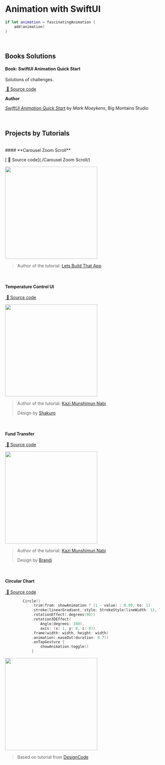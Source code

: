 # Animation with SwiftUI

>
```swift 
if let animation = fascinatingAnimation {
    add(animation)
}
```
>


<br>

## Books Solutions 


#### **Book: SwiftUI Animation Quick Start** 

Solutions of challenges.

[ 🔨 Source code](./BookSolutions_QuickStart/)


**Author**

[*SwiftUI Animation Quick Start*](https://www.bigmountainstudio.com/courses/swiftui-animations-free) by *Mark Moeykens*, Big Montains Studio



<br>

## Projects by Tutorials
<br>
#### **Carousel Zoom Scroll** 

[ 🔨 Source code](./Carousel Zoom Scroll/)

<img src="Images/CarouselZoomScroll.gif" width="300px"/>

>
> Author of the tutorial: [
Lets Build That App](https://www.youtube.com/watch?v=euGLqwOEpZE)
>  

<br>

#### **Temperature Control UI** 
[ 🔨 Source code](./TemperatureControl/)

<img src="Images/TemperatureControl.gif" width="300px"/>


>
> Author of the tutorial: [Kazi Munshimun Nabi](https://www.youtube.com/watch?v=yiQjoFTXR8o)
>  
> Design by [Shakuro](https://dribbble.com/shots/5534531-Smart-Home-App-Thermostat)
>

<br>

#### **Fund Transfer** 
[ 🔨 Source code](./FundTransfer/)

<img src="Images/FundTransfer.gif" width="300px"/>


>
> Author of the tutorial: [Kazi Munshimun Nabi](https://www.youtube.com/watch?v=Z08rqEN3jRI)
>  
> Design by [Brandi](https://dribbble.com/shots/14092869-Blue)
>

<br>

#### **Circular Chart** 
[ 🔨 Source code](./CircularChart/)

```swift
        Circle()
            .trim(from: showAnimation ? (1 - value) : 0.99, to: 1)
            .stroke(linearGradient, style: StrokeStyle(lineWidth: 12, lineCap: .round))
            .rotationEffect(.degrees(90))
            .rotation3DEffect(
                Angle(degrees: 180),
                axis: (x: 1, y: 0, z: 0))
            .frame(width: width, height: width)
            .animation(.easeOut(duration: 0.7))
            .onTapGesture {
                showAnimation.toggle()
            }
```

<img src="Images/CircularChart.gif" width="300px"/>

>
> Based on tutorial from [DesignCode](https://www.youtube.com/watch?v=6PFYMUL8uQY)
>